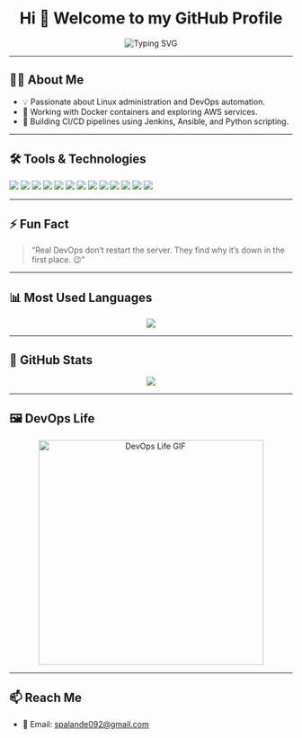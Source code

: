 <h1 align="center">Hi 👋 Welcome to my GitHub Profile</h1>

<p align="center">
  <img src="https://readme-typing-svg.herokuapp.com?font=Fira+Code&weight=500&size=24&pause=1000&color=3B82F6&center=true&vCenter=true&width=435&lines=DevOps+Enthusiast;Linux+%7C+Docker+%7C+AWS+%7C+Jenkins+%7C+Python+%7C+Ansible" alt="Typing SVG" />
</p>

---

## 👨‍💻 About Me
- 💡 Passionate about Linux administration and DevOps automation.
- 🐋 Working with Docker containers and exploring AWS services.
- 🔧 Building CI/CD pipelines using Jenkins, Ansible, and Python scripting.

---

## 🛠️ Tools & Technologies

<p>
  <img src="https://img.shields.io/badge/Linux-FCC624?style=flat&logo=linux&logoColor=black" />
  <img src="https://img.shields.io/badge/Docker-2496ED?style=flat&logo=docker&logoColor=white" />
  <img src="https://img.shields.io/badge/AWS-232F3E?style=flat&logo=amazon-aws&logoColor=white" />
  <img src="https://img.shields.io/badge/RedHat-EE0000?style=flat&logo=redhat&logoColor=white" />
  <img src="https://img.shields.io/badge/Jenkins-D24939?style=flat&logo=jenkins&logoColor=white" />
  <img src="https://img.shields.io/badge/Ansible-EE0000?style=flat&logo=ansible&logoColor=white" />
  <img src="https://img.shields.io/badge/Shell-121011?style=flat&logo=gnu-bash&logoColor=white" />
  <img src="https://img.shields.io/badge/Kubernetes-326CE5?style=flat&logo=kubernetes&logoColor=white" />
  <img src="https://img.shields.io/badge/VS%20Code-007ACC?style=flat&logo=visual-studio-code&logoColor=white" />
  <img src="https://img.shields.io/badge/GitHub-181717?style=flat&logo=github&logoColor=white" />
  <img src="https://img.shields.io/badge/PHP-777BB4?style=flat&logo=php&logoColor=white" />
  <img src="https://img.shields.io/badge/JavaScript-F7DF1E?style=flat&logo=javascript&logoColor=black" />
  <img src="https://img.shields.io/badge/MySQL-4479A1?style=flat&logo=mysql&logoColor=white" />
</p>

---

## ⚡ Fun Fact
> “Real DevOps don’t restart the server. They find why it’s down in the first place. 😉”

---

## 📊 Most Used Languages
<p align="center">
  <img src="https://github-readme-stats.vercel.app/api/top-langs/?username=tony0807133&layout=compact&theme=tokyonight" />
</p>

---

## 🧾 GitHub Stats
<p align="center">
  <img src="https://github-profile-summary-cards.vercel.app/api/cards/profile-details?username=tony0807133&theme=github_dark" />
</p>

---

## 🖼️ DevOps Life
<p align="center">
  <img src="https://media.giphy.com/media/3o6Zt481isNVuQI1l6/giphy.gif" width="400" alt="DevOps Life GIF">
</p>

---

## 📫 Reach Me
- 📧 Email: [spalande092@gmail.com](mailto:spalande092@gmail.com)
